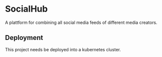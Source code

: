 # SocialHub

A plattform for combining all social media feeds of different media creators.

## Deployment

This project needs be deployed into a kubernetes cluster.